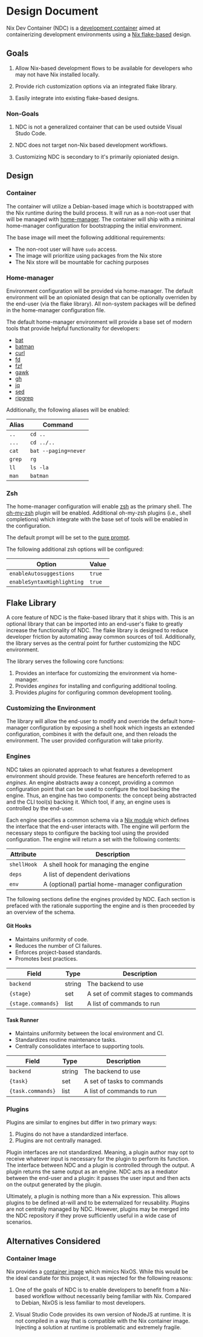 # Design Document

Nix Dev Container (NDC) is a [development container][1] aimed at containerizing
development environments using a [Nix flake-based][2] design.

## Goals

1. Allow Nix-based development flows to be available for developers who may not
   have Nix installed locally.

2. Provide rich customization options via an integrated flake library.

3. Easily integrate into existing flake-based designs.

### Non-Goals

1. NDC is not a generalized container that can be used outside Visual Studo
   Code.

2. NDC does not target non-Nix based development workflows.

3. Customizing NDC is secondary to it's primarily opioniated design.

## Design

### Container

The container will utilize a Debian-based image which is bootstrapped with the
Nix runtime during the build process. It will run as a non-root user that will
be managed with [home-manager][3]. The container will ship with a minimal
home-manager configuration for bootstrapping the initial environment.

The base image will meet the following additional requirements:

- The non-root user will have `sudo` access.
- The image will prioritize using packages from the Nix store
- The Nix store will be mountable for caching purposes

### Home-manager

Environment configuration will be provided via home-manager. The default
environment will be an opioniated design that can be optionally overriden by the
end-user (via the flake library). All non-system packages will be defined in the
home-manager configuration file.

The default home-manager environment will provide a base set of modern tools
that provide helpful functionality for developers:

- [bat](https://github.com/sharkdp/bat)
- [batman](https://github.com/eth-p/bat-extras/blob/master/doc/batman.md)
- [curl](https://curl.se/)
- [fd](https://github.com/sharkdp/fd)
- [fzf](https://github.com/junegunn/fzf)
- [gawk](https://www.gnu.org/software/gawk/)
- [gh](https://github.com/cli/cli)
- [jq](https://stedolan.github.io/jq/)
- [sed](https://www.gnu.org/software/sed/)
- [ripgrep](https://github.com/BurntSushi/ripgrep)

Additionally, the following aliases will be enabled:

| Alias  | Command              |
| ------ | -------------------- |
| `..`   | `cd ..`              |
| `...`  | `cd ../..`           |
| `cat`  | `bat --paging=never` |
| `grep` | `rg`                 |
| `ll`   | `ls -la`             |
| `man`  | `batman`             |

### Zsh

The home-manager configuration will enable [zsh][4] as the primary shell. The
[oh-my-zsh][5] plugin will be enabled. Additional oh-my-zsh plugins
(i.e., shell completions) which integrate with the base set of tools will be
enabled in the configuration.

The default prompt will be set to the [pure prompt][6].

The following additional zsh options will be configured:

| Option                     | Value  |
| -------------------------- | ------ |
| `enableAutosuggestions`    | `true` |
| `enableSyntaxHighlighting` | `true` |

## Flake Library

A core feature of NDC is the flake-based library that it ships with. This is an
optional library that can be imported into an end-user's flake to greatly
increase the functionality of NDC. The flake library is designed to reduce
developer friction by automating away common sources of toil. Additionally, the
library serves as the central point for further customizing the NDC environment.

The library serves the following core functions:

1. Provides an interface for customizing the environment via home-manager.
2. Provides *engines* for installing and configuring additional tooling.
3. Provides *plugins* for configuring common development tooling.

### Customizing the Environment

The library will allow the end-user to modify and override the default
home-manager configuration by exposing a shell hook which ingests an extended
configuration, combines it with the default one, and then reloads the
environment. The user provided configuration will take priority.

### Engines

NDC takes an opionated approach to what features a development environment
should provide. These features are henceforth referred to as *engines*. An
engine abstracts away a concept, providing a common configuration point that can
be used to configure the tool backing the engine. Thus, an engine has two
components: the concept being abstracted and the CLI tool(s) backing it. Which
tool, if any, an engine uses is controlled by the end-user.

Each engine specifies a common schema via a [Nix module][7] which defines the
interface that the end-user interacts with. The engine will perform the
necessary steps to configure the backing tool using the provided configuration.
The engine will return a set with the following contents:

| Attribute   | Description                                     |
| ----------- | ----------------------------------------------- |
| `shellHook` | A shell hook for managing the engine            |
| `deps`      | A list of dependent derivations                 |
| `env`       | A (optional) partial home-manager configuration |

The following sections define the engines provided by NDC. Each section is
prefaced with the rationale supporting the engine and is then proceeded by an
overview of the schema.

#### Git Hooks

- Maintains uniformity of code.
- Reduces the number of CI failures.
- Enforces project-based standards.
- Promotes best practices.

| Field              | Type   | Description                        |
| ------------------ | ------ | ---------------------------------- |
| `backend`          | string | The backend to use                 |
| `{stage}`          | set    | A set of commit stages to commands |
| `{stage.commands}` | list   | A list of commands to run          |

#### Task Runner

- Maintains uniformity between the local environment and CI.
- Standardizes routine maintenance tasks.
- Centrally consolidates interface to supporting tools.

| Field             | Type   | Description                |
| ----------------- | ------ | -------------------------- |
| `backend`         | string | The backend to use         |
| `{task}`          | set    | A set of tasks to commands |
| `{task.commands}` | list   | A list of commands to run  |

### Plugins

Plugins are similar to engines but differ in two primary ways:

1. Plugins do not have a standardized interface.
2. Plugins are not centrally managed.

Plugin interfaces are not standardized. Meaning, a plugin author may opt to
receive whatever input is necessary for the plugin to perform its function. The
interface between NDC and a plugin is controlled through the output. A plugin
returns the same output as an engine. NDC acts as a mediator between the
end-user and a plugin: it passes the user input and then acts on the output
generated by the plugin.

Ultimately, a plugin is nothing more than a Nix expression. This allows plugins
to be defined at-will and to be externalized for reusability. Plugins are not
centrally managed by NDC. However, plugins may be merged into the NDC repository
if they prove sufficiently useful in a wide case of scenarios.

## Alternatives Considered

### Container Image

Nix provides a [container image][9] which mimics NixOS. While this would be the
ideal candiate for this project, it was rejected for the following reasons:

1. One of the goals of NDC is to enable developers to benefit from a Nix-based
   workflow without necessarily being familiar with Nix. Compared to Debian,
   NixOS is less familiar to most developers.

2. Visual Studio Code provides its own version of NodeJS at runtime. It is not
   compiled in a way that is compatible with the Nix container image. Injecting
   a solution at runtime is problematic and extremely fragile.

[1]: https://code.visualstudio.com/docs/remote/containers
[2]: https://nixos.wiki/wiki/Flakes
[3]: https://github.com/nix-community/home-manager
[4]: https://www.zsh.org/
[5]: https://ohmyz.sh/
[6]: https://github.com/sindresorhus/pure
[7]: https://nixos.wiki/wiki/Module
[8]: https://git-scm.com/book/en/v2/Customizing-Git-Git-Hooks
[9]: https://hub.docker.com/r/nixos/nix

